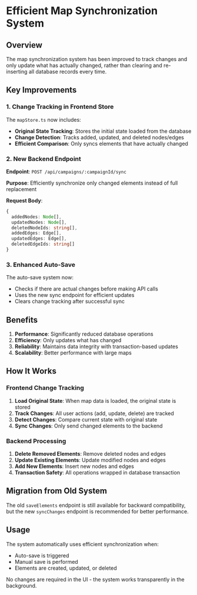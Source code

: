 # Efficient Map Synchronization System

## Overview

The map synchronization system has been improved to track changes and only update what has actually changed, rather than clearing and re-inserting all database records every time.

## Key Improvements

### 1. Change Tracking in Frontend Store

The `mapStore.ts` now includes:
- **Original State Tracking**: Stores the initial state loaded from the database
- **Change Detection**: Tracks added, updated, and deleted nodes/edges
- **Efficient Comparison**: Only syncs elements that have actually changed

### 2. New Backend Endpoint

**Endpoint**: `POST /api/campaigns/:campaignId/sync`

**Purpose**: Efficiently synchronize only changed elements instead of full replacement

**Request Body**:
```typescript
{
  addedNodes: Node[],
  updatedNodes: Node[],
  deletedNodeIds: string[],
  addedEdges: Edge[],
  updatedEdges: Edge[],
  deletedEdgeIds: string[]
}
```

### 3. Enhanced Auto-Save

The auto-save system now:
- Checks if there are actual changes before making API calls
- Uses the new sync endpoint for efficient updates
- Clears change tracking after successful sync

## Benefits

1. **Performance**: Significantly reduced database operations
2. **Efficiency**: Only updates what has changed
3. **Reliability**: Maintains data integrity with transaction-based updates
4. **Scalability**: Better performance with large maps

## How It Works

### Frontend Change Tracking

1. **Load Original State**: When map data is loaded, the original state is stored
2. **Track Changes**: All user actions (add, update, delete) are tracked
3. **Detect Changes**: Compare current state with original state
4. **Sync Changes**: Only send changed elements to the backend

### Backend Processing

1. **Delete Removed Elements**: Remove deleted nodes and edges
2. **Update Existing Elements**: Update modified nodes and edges
3. **Add New Elements**: Insert new nodes and edges
4. **Transaction Safety**: All operations wrapped in database transaction

## Migration from Old System

The old `saveElements` endpoint is still available for backward compatibility, but the new `syncChanges` endpoint is recommended for better performance.

## Usage

The system automatically uses efficient synchronization when:
- Auto-save is triggered
- Manual save is performed
- Elements are created, updated, or deleted

No changes are required in the UI - the system works transparently in the background. 